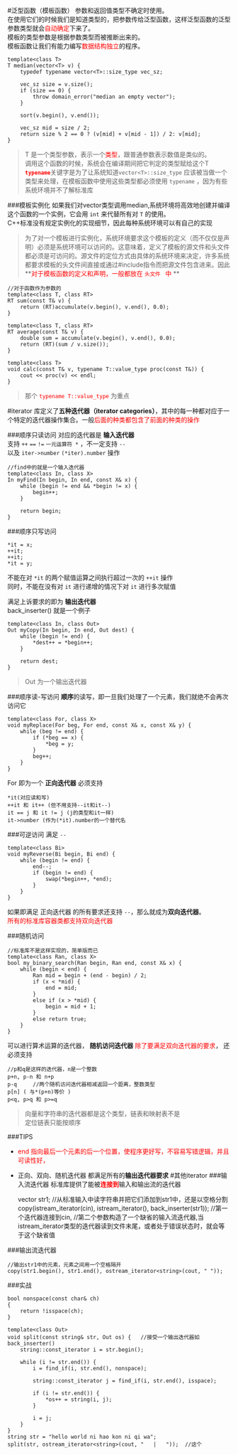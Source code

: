 #泛型函数（模板函数）
参数和返回值类型不确定时使用。   
在使用它们的时候我们是知道类型的，把参数传给泛型函数，这样泛型函数的泛型参数类型就会<font color=red>自动确定</font>下来了。   
模板的类型参数是根据参数类型而被推断出来的。   
模板函数让我们有能力编写<font color=red>数据结构独立</font>的程序。

	template<class T>
	T median(vector<T> v) {
		typedef typename vector<T>::size_type vec_sz;
	
		vec_sz size = v.size();
		if (size == 0) {
			throw domain_error("median an empty vector");
		}
	
		sort(v.begin(), v.end());
	
		vec_sz mid = size / 2;
		return size % 2 == 0 ? (v[mid] + v[mid - 1]) / 2: v[mid];
	}

> T 是一个类型参数，表示一个<font color=red>类型</font>，跟普通参数表示数值是类似的。  
> 调用这个函数的时候，系统会在编译期间把它判定的类型赋给这个T   
> <font color=red>**`typename`**</font>关键字是为了让系统知道`vector<T>::size_type` 应该被当做一个类型来处理，在模板函数中使用这些类型都必须使用 `typename` ，因为有些系统环境并不了解标准库

###模板实例化
如果我们对vector<int>类型调用median,系统环境将高效地创建并编译这个函数的一个实例，它会用 `int` 来代替所有对 `T` 的使用。    
C++标准没有规定实例化的实现细节，因此每种系统环境可以有自己的实现   

> 为了对一个模板进行实例化，系统环境要求这个模板的定义（而不仅仅是声明）必须是系统环境可以访问的。这意味着，定义了模板的源文件和头文件都必须是可访问的。源文件的定位方式由具体的系统环境来决定，许多系统都要求模板的头文件间直接或通过#include指令而把源文件包含进来。因此**<font color=red>对于模板函数的定义和声明，一般都放在 `头文件 ` 中 </font>**

	//对于函数作为参数的
	template<class T, class RT>
	RT sum(const T& v) {
		return (RT)accumulate(v.begin(), v.end(), 0.0);
	}
	
	template<class T, class RT>
	RT average(const T& v) {
		double sum = accumulate(v.begin(), v.end(), 0.0);
		return (RT)(sum / v.size());
	}
	
	template<class T>
	void calc(const T& v, typename T::value_type proc(const T&)) {
		cout << proc(v) << endl;
	}
> 那个 <font color=red>`typename T::value_type`</font> 为重点

#iterator 
库定义了**五种迭代器（iterator categories）**，其中的每一种都对应于一个特定的迭代器操作集合。一般<font color=red>后面的种类都包含了前面的种类的操作</font>

###顺序只读访问
对应的迭代器是 **输入迭代器**   
支持 `++`  `==` `!=` `一元运算符 *` ，不一定支持 `--`   
以及 `iter->number` `(*iter).number` 操作  
	
	//find中的就是一个输入迭代器
	template<class In, class X>
	In myFind(In begin, In end, const X& x) {
		while (begin != end && *begin != x) {
			begin++;
		}
	
		return begin;
	}

###顺序只写访问

	*it = x;
	++it;
	++it;
	*it = y;
不能在对 `*it` 的两个赋值运算之间执行超过一次的 `++it` 操作  
同时，不能在没有对 `it` 进行递增的情况下对 `it` 进行多次赋值   

满足上诉要求的即为 **输出迭代器**  
back_inserter() 就是一个例子

	template<class In, class Out> 
	Out myCopy(In begin, In end, Out dest) {
		while (begin != end) {
			*dest++ = *begin++;
		}
	
		return dest;
	}
> Out 为一个输出迭代器

###顺序读-写访问
**顺序**的读写，即一旦我们处理了一个元素，我们就绝不会再次访问它

	template<class For, class X>
	void myReplace(For beg, For end, const X& x, const X& y) {
		while (beg != end) {
			if (*beg == x) {
				*beg = y;
			}
			beg++;
		}
	}
For 即为一个 **正向迭代器** 必须支持  

	*it(对应读和写)
	++it 和 it++ (但不用支持--it和it--)
	it == j 和 it != j (j的类型和it一样)
	it->number (作为(*it).number的一个替代名

###可逆访问
满足 `--`

	template<class Bi>
	void myReverse(Bi begin, Bi end) {
		while (begin != end) {
			end--;
			if (begin != end) {
				swap(*begin++, *end);
			}
		}
	}

如果即满足 正向迭代器 的所有要求还支持 `--`，那么就成为**双向迭代器**。  
<font color=red>所有的标准库容器类都支持双向迭代器</font>
	
###随机访问

	//标准库不是这样实现的，简单版而已
	template<class Ran, class X>
	bool my_binary_search(Ran begin, Ran end, const X& x) {
		while (begin < end) {
			Ran mid = begin + (end - begin) / 2;
			if (x < *mid) {
				end = mid;
			}
			else if (x > *mid) {
				begin = mid + 1;
			}
			else return true;
		} 
	}	
可以进行算术运算的迭代器， **随机访问迭代器** <font color=red>除了要满足双向迭代器的要求</font>， 还必须支持
	
	//p和q是这样的迭代器，n是一个整数
	p+n, p-n 和 n+p
	p-q     //两个随机访问迭代器相减返回一个距离，整数类型
	p[n] ( 与*(p+n)等价 )
	p<q, p>q 和 p>=q
>向量和字符串的迭代器都是这个类型，链表和映射表不是   
>定位链表只能按顺序   

###TIPS
* <font color=red>end 指向最后一个元素的后一个位置，使程序更好写，不容易写错逻辑，并且可读性好， </font>
* 正向、双向、随机迭代器 都满足所有的**输出迭代器要求**
#其他iterator
###输入流迭代器
标准库提供了能被<font color=red>**连接到**</font>输入和输出流的迭代器

	vector<string> str1;
	//从标准输入中读字符串并把它们添加到str1中，还是以空格分割
	copy(istream_iterator<string>(cin), istream_iterator<string>(), back_inserter(str1));
	//第一个迭代器连接到cin,
	//第二个参数构造了一个缺省的输入流迭代器,当istream_iterator类型的迭代器读到文件末尾，或者处于错误状态时，就会等于这个缺省值

###输出流迭代器

	//输出str1中的元素，元素之间用一个空格隔开
	copy(str1.begin(), str1.end(), ostream_iterator<string>(cout, " "));

###实战

	bool nonspace(const char& ch)
	{
		return !isspace(ch);
	}
	
	template<class Out> 
	void split(const string& str, Out os) {   //接受一个输出迭代器如 back_inserter()
		string::const_iterator i = str.begin();
	
		while (i != str.end()) {
			i = find_if(i, str.end(), nonspace);
	
			string::const_iterator j = find_if(i, str.end(), isspace);
	
			if (i != str.end()) {
				*os++ = string(i, j);
			}
	
			i = j;
		}
	}
	string str = "hello world ni hao kon ni qi wa";
	split(str, ostream_iterator<string>(cout, "   |   "));  //这个